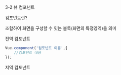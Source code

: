 3-2  뷰 컴포넌트

컴포넌트란? 

조합하여 화면을 구성할 수 잇는 블록(화면의 특정영역)을 의미



전역 컴포넌트

```javascript
Vue.component('컴포넌트 이름',{
	//컴포넌트 내용
});
```



지역 컴포넌트